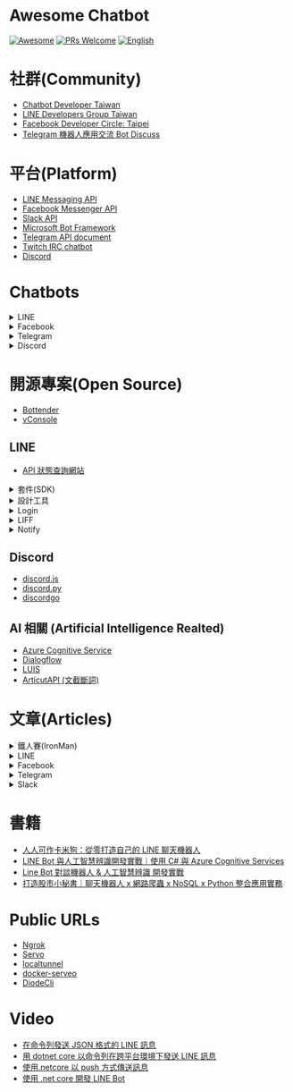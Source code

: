 # Awesome Chatbot

[![Awesome](https://cdn.rawgit.com/sindresorhus/awesome/d7305f38d29fed78fa85652e3a63e154dd8e8829/media/badge.svg)](https://github.com/sindresorhus/awesome)
[![PRs Welcome](https://img.shields.io/badge/PRs-welcome-brightgreen.svg)](https://github.com/louis70109/line-notify#contributing)
[![English](https://img.shields.io/badge/README-EN-green)](https://github.com/Chatbot-Taiwan/AwesomeChatbots/blob/master/README.md)

# 社群(Community)

- [Chatbot Developer Taiwan](https://www.facebook.com/groups/chatbot.tw)
- [LINE Developers Group Taiwan](https://www.facebook.com/groups/linebot/)
- [Facebook Developer Circle: Taipei](https://www.facebook.com/groups/DevCTaipei/)
- [Telegram 機器人應用交流 Bot Discuss](https://t.me/joinchat/Bosd1z3ENpG7cPjLw3qmYQ)

# 平台(Platform)

- [LINE Messaging API](https://developers.line.biz/en/docs/messaging-api/)
- [Facebook Messenger API](https://developers.facebook.com/docs/messenger-platform/reference/messenger-profile-api?locale=zh_TW)
- [Slack API](https://api.slack.com/start)
- [Microsoft Bot Framework](https://dev.botframework.com/)
- [Telegram API document](https://core.telegram.org/bots/api)
- [Twitch IRC chatbot](https://dev.twitch.tv/docs/irc)
- [Discord](https://discord.com/developers/docs/intro)

# Chatbots

<details>
  <summary>LINE</summary>
  
- [卡米狗](https://line.me/R/ti/p/%40aab8659n)
  - [介紹網站](https://www.kamigo.tw/)
- [Steam 查價 Deals Line Bot](https://line.me/R/ti/p/%40504mcsmm)
  - [GitHub](https://github.com/rogeraabbccdd/Linebot-Deals)
- [財哥...檳語...](https://line.me/R/ti/p/%40504mcsmm)
  - [GitHub](https://github.com/rogeraabbccdd/Linebot-Zack)
- [AnimeBot](https://line.me/R/ti/p/%40783mjfrr)
  - [GitHub](https://github.com/davidleitw/AnimeBot)
- [Flex 開發人員工具 LINE Flex Message Developer Tool](https://line.me/R/ti/p/%40736cebrk)
  - [介紹文章](https://taichunmin.idv.tw/blog/2020-04-06-line-devbot.html)
  - [GitHub](https://github.com/taichunmin/gcf-line-devbot)
- 午餐隊長 Leader of Lunch
  - [GitHub](https://github.com/louis70109/AwesomeChatbots.git)
- [趨勢科技防詐達人 TREND MICRO Anti-Fraud Expert](https://line.me/R/ti/p/%40dr.message)
- [彰化旅行+ Changhua Travel Plus](https://line.me/R/ti/p/%40640iohng)
- 農家樂計算機 Farmhouse Calculator
  - [介紹文章](https://medium.com/@EtrexKuo/line-bot-%E8%BE%B2%E5%AE%B6%E6%A8%82%E8%A8%88%E7%AE%97%E6%A9%9F-c0450b5aca3f)
  - [GiHub](https://github.com/Yoctol/agricola-score)
- [待辦小精靈 To-Do List Genie](https://line.me/R/ti/p/%40252ifirk)
  - [介紹文章](https://medium.com/elfkd)
- kiwawa
  - [GitHub](https://github.com/CA-Lee/kiwawa)
- 易 RP
  - [GitHub](https://github.com/rogeraabbccdd/line-erp)
- Google 行事曆產生機
  - [GitHub](https://github.com/louis70109/calendar-linebot)

</details>

<details>
  <summary>Facebook</summary>
  
</details>

<details>
  <summary>Telegram</summary>
  
</details>

<details>
  <summary>Discord</summary>
  
- [Steam 查價 Deals Line Bot](https://discordapp.com/oauth2/authorize?client_id=634902541687324702&scope=bot&permissions=28832)
  - [GitHub](https://github.com/rogeraabbccdd/Discordbot-Deals)
- [財哥...檳語...](https://discord.com/oauth2/authorize?client_id=602028564333723648&scope=bot&permissions=387136)
  - [GitHub](https://github.com/rogeraabbccdd/Discordbot-Zack)
- kiwawa
  - [GitHub](https://github.com/CA-Lee/kiwawa)
- leetcodeBot: 管理discord群組leetcode讀書會的小工具
  - [GitHub](https://github.com/davidleitw/leetcodeBOT)
</details>

# 開源專案(Open Source)

- [Bottender](https://bottender.js.org/)
- [vConsole](https://github.com/Tencent/vConsole)

## LINE

- [API 狀態查詢網站](https://api.line-status.info/)

<details>
  <summary>套件(SDK)</summary>
  
- [line-bot-sdk-python](https://github.com/line/line-bot-sdk-python)
- [line-sdk-unity](https://github.com/line/line-sdk-unity)
- [line-bot-sdk-go](https://github.com/line/line-bot-sdk-go)
- [line-sdk-ios-swift](https://github.com/line/line-sdk-ios-swift)
- [line-bot-sdk-java](https://github.com/line/line-bot-sdk-java)
- [line-bot-sdk-nodejs](https://github.com/line/line-bot-sdk-nodejs)
- [line-bot-sdk-ruby](https://github.com/line/line-bot-sdk-ruby)
- [line-bot-sdk-perl](https://github.com/line/line-bot-sdk-perl)
- [flutter_line_sdk](https://github.com/line/flutter_line_sdk)
- [line-sdk-android](https://github.com/line/line-sdk-android)
- [line-bot-sdk-php](https://github.com/line/line-bot-sdk-php)
- [NuGet Package -.net/ .netcore LINE Bot SDK](https://www.nuget.org/packages/LineBotSDK/)
- [line-bot-sdk-haskell](https://github.com/moleike/line-bot-sdk)
- [linebot](https://github.com/boybundit/linebot)

</details>

<details>
  <summary>設計工具</summary>

- [Flex Message Simulator](https://developers.line.biz/flex-simulator/)
- [LINE Bot Designer](https://developers.line.biz/zh-hant/services/bot-designer/)

</details>

<details>
  <summary>Login</summary>

- [LINE Login MVC Example](https://github.com/isdaviddong/Line_Login_Example)

</details>

<details>
  <summary>LIFF</summary>

- [@line/liff](https://www.npmjs.com/package/@line/liff)
- [liff-snippets](https://github.com/doggy8088/liff-snippets)
- [vConsole-LIFF](https://github.com/polydice/vConsole-LIFF)

</details>

<details>
  <summary>Notify</summary>


- [lotify(Python)](https://github.com/louis70109/lotify)
- [lotify(Ruby)](https://github.com/etrex/lotify)
- [lotify(PHP)](https://github.com/eric0324/lotify)
- [line-notify-sdk-nodejs](https://github.com/yiyu0x/line-notify-sdk-nodejs)

</details>

## Discord

- [discord.js](https://discord.js.org/#/)
- [discord.py](https://discordpy.readthedocs.io/en/latest/index.html)
- [discordgo](https://github.com/bwmarrin/discordgo)

## AI 相關 (Artificial Intelligence Realted)

- [Azure Cognitive Service](https://azure.microsoft.com/zh-tw/services/cognitive-services/)
- [Dialogflow](https://cloud.google.com/dialogflow/docs)
- [LUIS](https://www.luis.ai/)
- [ArticutAPI (文截斷詞)](https://github.com/Droidtown/ArticutAPI)

# 文章(Articles)

<details>
  <summary>鐵人賽(IronMan)</summary>

## 鐵人賽(IronMan)

- [只要有心，人人都可以做卡米狗 系列 ](https://ithelp.ithome.com.tw/users/20107309/ironman/1253)
- [使用 Modern Web 技術來打造 Chat App 系列 ](https://ithelp.ithome.com.tw/users/20103630/ironman/2798)
- [一步步帶你了解 AWS & LINE API 並使用 Serverless 介接的各種應用 系列 ](https://nijialin.com/2019/10/20/%E9%90%B5%E4%BA%BA%E8%B3%BD-%E6%96%87%E7%AB%A0%E5%88%97%E8%A1%A8/)
- [每天五分鐘 LINE API 輕鬆上手 系列](https://ithelp.ithome.com.tw/users/20111805/ironman/2199)
- [從 LINE BOT 到資料視覺化：賴田捕手 系列](https://ithelp.ithome.com.tw/users/20120178/ironman/2654)
- [如何透過-diode-network-開發-line-聊天機器人 - 中文](https://medium.com/@sc0vu/%E5%A6%82%E4%BD%95%E9%80%8F%E9%81%8E-diode-network-%E9%96%8B%E7%99%BC-line-%E8%81%8A%E5%A4%A9%E6%A9%9F%E5%99%A8%E4%BA%BA-35be8e5e6a52)
- [用 Line 聊天機器人串起多媒體系統 系列](https://ithelp.ithome.com.tw/users/20121130/ironman/3131)
- [宅男的浪漫 - 用 .NET Core 打造 Line 婚禮聊天機器人經驗分享](https://reurl.cc/GraXX3)
- [Ktor Chatbot with Serverless. 實例演練 #Kotlin #2021](https://ithelp.ithome.com.tw/users/20129220/ironman/3903)

</details>

<details>
  <summary>LINE</summary>
  
## LINE

- [The Best Practice Of LIFF](https://medium.com/@EtrexKuo/the-best-practice-of-liff-fd89f2e612fc)
- [在 LINE Chatbot 中串接 Google Analytics](https://hackmd.io/@taichunmin/slide-coscup-2020?fbclid=IwAR3KoozsbjpRk_MxUcZDvwQKlqfxOZNNhNxw3t-O99zuLsT5FAjdA7_9KsU)
- [LINE Bot 設計模式](https://docs.google.com/presentation/d/1PlUMItXtx3vTRa2US1kE1-Nr11GwqIePQoBN7IeptHE/edit#slide=id.p)
- [Hand-On Labs - LineBotSDK 實作手札](https://github.com/isdaviddong/HOL-LineBotSDK)
- [How to Develop a LINE Chatbot in a Decentralized Way](https://diode.io/diode/How-Diode-Allows-Engineers-to-Develop-LINE-Chatbots-in-a-Decentralized-Way-20252/)
- [開發結合 LINE Chatbot 的簡易彈幕系統](https://nijialin.com/2021/01/11/screen-bullet-line-bot/)

</details>

<details>
  <summary>Facebook</summary>
</details>

<details>
  <summary>Telegram</summary>
</details>

<details>
  <summary>Slack</summary>
</details>

# 書籍

- [人人可作卡米狗：從零打造自己的 LINE 聊天機器人](https://www.tenlong.com.tw/products/9789864342938?list_name=srh)
- [LINE Bot 與人工智慧辨識開發實戰｜使用 C# 與 Azure Cognitive Services](https://www.tenlong.com.tw/products/9789865022662)
- [Line Bot 對談機器人 & 人工智慧辨識 開發實戰](https://www.pubu.com.tw/ebook/103305)
- [打造股市小秘書｜聊天機器人 x 網路爬蟲 x NoSQL x Python 整合應用實務](http://books.gotop.com.tw/v_ACN034300)

# Public URLs

- [Ngrok](https://ngrok.com/)
- [Servo](https://servo.org/zh-TW/)
- [localtunnel](https://github.com/localtunnel/localtunnel)
- [docker-serveo](https://github.com/taichunmin/docker-serveo)
- [DiodeCli](https://diode.io/)

# Video

- [在命令列發送 JSON 格式的 LINE 訊息](https://youtu.be/-B4GhMpMJuY)
- [用 dotnet core 以命令列在跨平台環境下發送 LINE 訊息](https://youtu.be/KZZLMzd2CZo)
- [使用.netcore 以 push 方式傳送訊息](https://youtu.be/5jsbXrw1U4w)
- [使用 .net core 開發 LINE Bot](https://youtu.be/4sQXk1e02t8)
